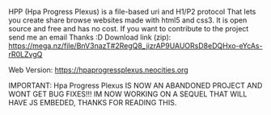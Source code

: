 HPP (Hpa Progress Plexus) is a file-based uri and H1/P2 protocol
That lets you create share browse websites made with html5 and css3. 
It is open source and free and has no cost. 
If you want to contribute to the project send me an email 
Thanks :D
Download link (zip): https://mega.nz/file/BnV3nazT#2RegQ8_jizrAP9UAUORsD8eDQHxo-eYcAs-rR0LZvgQ 

Web Version: https://hpaprogressplexus.neocities.org

IMPORTANT: Hpa Progress Plexus IS NOW AN ABANDONED PROJECT AND WONT GET BUG FIXES!!! IM NOW WORKING ON A SEQUEL THAT WILL HAVE JS EMBEDED, THANKS FOR READING THIS.  
